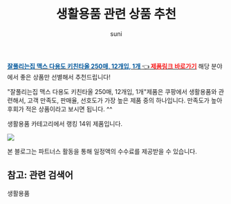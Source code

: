 ﻿---
layout: post
title:  "생활용품 관련 상품 추천" 
author: suni
categories: [ 선물 ]
tags: []
image: https://static.coupangcdn.com/image/retail/images/3616530499327039-fa46be86-8430-405e-937f-45885ea50834.jpg 
description: "쿠팡에서 관련 상품으로 가장 고객 선호도가 높은 제품 중 하나입니다."
---
<a href="https://link.coupang.com/re/AFFSDP?lptag=AF5011742&pageKey=247800632&itemId=784574287&vendorItemId=4987386426&traceid=V0-113-50a7cbc322a5c623"><b><font color='#01579B'>잘풀리는집 맥스 다용도 키친타올 250매, 12개입, 1개 </font></b>👈<b><font color='#f71919'> 제품링크 바로가기</font></b></a>
해당 분야에서 좋은 상품만 선별해서 추천드립니다!

"잘풀리는집 맥스 다용도 키친타올 250매, 12개입, 1개"제품은 쿠팡에서 생활용품와 관련해서, 고객 만족도, 판매율, 선호도가 가장 높은 제품 중의 하나입니다.
만족도가 높아 후회가 적은 상품이라고 보시면 됩니다. ^^

생활용품 카테고리에서 랭킹  14위 제품입니다. 

<a href="https://link.coupang.com/re/AFFSDP?lptag=AF5011742&pageKey=247800632&itemId=784574287&vendorItemId=4987386426&traceid=V0-113-50a7cbc322a5c623"> <img src="https://static.coupangcdn.com/image/retail/images/3616530499327039-fa46be86-8430-405e-937f-45885ea50834.jpg"></a>

본 블로그는 파트너스 활동을 통해 일정액의 수수료를 제공받을 수 있습니다.

## 참고: 관련 검색어    
생활용품